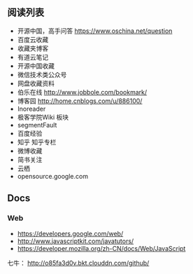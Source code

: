 

## 阅读列表

- 开源中国，高手问答 https://www.oschina.net/question
- 百度云收藏
- 收藏夹博客
- 有道云笔记
- 开源中国收藏
- 微信技术类公众号
- 网盘收藏资料
- 伯乐在线  http://www.jobbole.com/bookmark/
- 博客园   http://home.cnblogs.com/u/886100/
- Inoreader
- 极客学院Wiki 板块
- segmentFault
- 百度经验
- 知乎 知乎专栏
- 微博收藏
- 简书关注
- 云栖
- opensource.google.com


## Docs

### Web

- https://developers.google.com/web/
- http://www.javascriptkit.com/javatutors/
- https://developer.mozilla.org/zh-CN/docs/Web/JavaScript



七牛： http://o85fa3d0v.bkt.clouddn.com/github/


